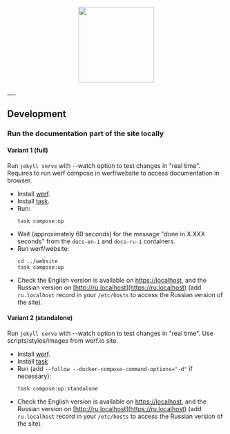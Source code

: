 <p align="center">
  <img src="https://raw.githubusercontent.com/werf/website/main/assets/images/werf-logo.svg?sanitize=true" style="max-height:100%;" height="175">
</p>
___

## Development

### Run the documentation part of the site locally

#### Variant 1 (full)

Run `jekyll serve` with --watch option to test changes in "real time". Requires to run werf compose in werf/website to access documentation in browser.

- Install [werf](http://werf.io/getting_started/).
- Install [task](https://taskfile.dev/installation/).
- Run:
  ```shell
  task compose:up
  ```
- Wait (approximately 60 seconds) for the message "done in X.XXX seconds" from the `docs-en-1` and `docs-ru-1` containers.
- Run werf/website:
  ```shell
  cd ../website
  task compose:up
  ```
- Check the English version is available on [https://localhost](http://localhost), and the Russian version on [http://ru.localhost](https://ru.localhost) (add `ru.localhost` record in your `/etc/hosts` to access the Russian version of the site). 

#### Variant 2 (standalone)

Run `jekyll serve` with --watch option to test changes in "real time". Use scripts/styles/images from werf.io site.

- Install [werf](http://werf.io/getting_started/). 
- Install [task](https://taskfile.dev/installation/)
- Run (add `--follow --docker-compose-command-options="-d"` if necessary):
  ```shell
  task compose:up:standalone
  ```
- Check the English version is available on [https://localhost](http://localhost), and the Russian version on [http://ru.localhost](https://ru.localhost) (add `ru.localhost` record in your `/etc/hosts` to access the Russian version of the site). 
